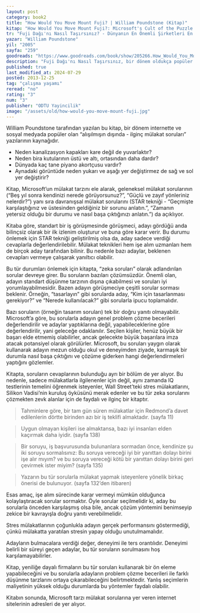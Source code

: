 ```yaml
---
layout: post
category: book2
title: "How Would You Move Mount Fuji? | William Poundstone (Kitap)"
kitap: "How Would You Move Mount Fuji?: Microsoft's Cult of the Puzzle - How the World's Smartest Companies Select the Most Creative Thinkers"
tr: "Fuji Dağı'nı Nasıl Taşırsınız? - Dünyanın En Önemli Şirketleri En Yaratıcı Beyinleri Nasıl Seçiyor?"
yazar: "William Poundstone"
yil: "2005"
sayfa: "259"
goodreads: "https://www.goodreads.com/book/show/205266.How_Would_You_Move_Mount_Fuji_Microsoft_s_Cult_of_the_Puzzle_How_the_World_s_Smartest_Companies_Select_the_Most_Creative_Thinkers"
description: "Fuji Dağı'nı Nasıl Taşırsınız, bir dönem oldukça popüler olan alışılmışın dışındaki mülakat sorularına yer veriyor."
published: true
last_modified_at: 2024-07-29
posted: 2013-12-25
tag: "çalışma yaşamı"
reread: "no"
rating: "3"
num: "3"
publisher: "ODTU Yayincilik"
image: "/assets/old/how-would-you-move-mount-fuji.jpg"
---
```


William Poundstone tarafından yazılan bu kitap, bir dönem internette ve sosyal medyada popüler olan “alışılmışın dışında - ilginç mülakat soruları” yazılarının kaynağıdır.

- Neden kanalizasyon kapakları kare değil de yuvarlaktır?
- Neden bira kutularının üstü ve altı, ortasından daha dardır?
- Dünyada kaç tane piyano akortçusu vardır?
- Aynadaki görüntüde neden yukarı ve aşağı yer değiştirmez de sağ ve sol yer değiştirir?

Kitap, Microsoft’un mülakat tarzını ele alarak, geleneksel mülakat sorularının (“Beş yıl sonra kendinizi nerede görüyorsunuz?”, “Güçlü ve zayıf yönleriniz nelerdir?”) yanı sıra davranışsal mülakat sorularını (STAR tekniği - “Geçmişte karşılaştığınız ve üstesinden geldiğiniz bir sorunu anlatın.”, “Zamanın yetersiz olduğu bir durumu ve nasıl başa çıktığınızı anlatın.”) da açıklıyor.

Kitaba göre, standart bir iş görüşmesinde görüşmeci, adayı gördüğü anda bilinçsiz olarak bir ilk izlenim oluşturur ve buna göre karar verir. Bu durumu önlemek için STAR tekniği geliştirilmiş olsa da, aday sadece verdiği cevaplarla değerlendirilebilir. Mülakat teknikleri hem işe alım uzmanları hem de birçok aday tarafından bilinir. Bu nedenle bazı adaylar, beklenen cevapları vermeye çalışarak yanıltıcı olabilir.

Bu tür durumları önlemek için kitapta, “zeka soruları” olarak adlandırılan sorular devreye girer. Bu soruların bazıları çözümsüzdür. Önemli olan, adayın standart düşünme tarzının dışına çıkabilmesi ve soruları iyi yorumlayabilmesidir. Bazen adayın görüşmeciye çeşitli sorular sorması beklenir. Örneğin, “tasarlayın” gibi sorularda aday, “Kim için tasarlanması gerekiyor?” ve “Nerede kullanılacak?” gibi sorularla ipucu toplamalıdır.

Bazı soruların (örneğin tasarım soruları) tek bir doğru yanıtı olmayabilir. Microsoft’a göre, bu sorularla adayın genel problem çözme becerileri değerlendirilir ve adaylar yaptıklarına değil, yapabileceklerine göre değerlendirilir, yani geleceğe odaklanılır. Seçilen kişiler, henüz büyük bir başarı elde etmemiş olabilirler, ancak gelecekte büyük başarılara imza atacak potansiyel olarak görülürler. Microsoft, bu soruları yaygın olarak kullanarak adayın mezun olduğu okul ve deneyimden ziyade, karmaşık bir durumla nasıl başa çıktığını ve çözüme giderken hangi değerlendirmeleri yaptığını gözlemler.

Kitapta, soruların cevaplarının bulunduğu ayrı bir bölüm de yer alıyor. Bu nedenle, sadece mülakatlarla ilgilenenler için değil, aynı zamanda IQ testlerinin temelini öğrenmek isteyenler, Wall Street’teki stres mülakatlarını, Silikon Vadisi’nin kuruluş öyküsünü merak edenler ve bu tür zeka sorularını çözmekten zevk alanlar için de faydalı ve ilginç bir kitaptır.

> Tahminlere göre, bir tam gün süren mülakatlar için Redmond’a davet edilenlerin dörtte birinden azı bir iş teklifi almaktadır. (sayfa 11)

> Uygun olmayan kişileri ise almaktansa, bazı iyi insanları elden kaçırmak daha iyidir. (sayfa 138)

> Bir soruyu, iş başvurusunda bulunanlara sormadan önce, kendinize şu iki soruyu sormalısınız: Bu soruya vereceği iyi bir yanıttan dolayı birini işe alır mıyım? ve bu soruya vereceği kötü bir yanıttan dolayı birini geri çevirmek ister miyim? (sayfa 135)

> Yazarın bu tür sorularla mülakat yapmak isteyenlere yönelik birkaç önerisi de bulunuyor. (sayfa 132’den itibaren)

Esas amaç, işe alım sürecinde karar vermeyi mümkün olduğunca kolaylaştıracak sorular sormaktır. Öyle sorular seçilmelidir ki, aday bu sorularla önceden karşılaşmış olsa bile, ancak çözüm yöntemini benimseyip zekice bir kavrayışla doğru yanıtı verebilmelidir.

Stres mülakatlarının çoğunlukla adayın gerçek performansını göstermediği, çünkü mülakatta yaratılan stresin yapay olduğu unutulmamalıdır.

Adayların bulmacalara verdiği değer, deneyimi ile ters orantılıdır. Deneyimi belirli bir süreyi geçen adaylar, bu tür soruların sorulmasını hoş karşılamayabilirler.

Kitap, yeniliğe dayalı firmaların bu tür soruları kullanarak bir ön eleme yapabileceğini ve bu sorularla adayların problem çözme becerileri ile farklı düşünme tarzlarını ortaya çıkarabileceğini belirtmektedir. Yanlış seçimlerin maliyetinin yüksek olduğu durumlarda bu yöntemler faydalı olabilir.

Kitabın sonunda, Microsoft tarzı mülakat sorularına yer veren internet sitelerinin adresleri de yer alıyor.
